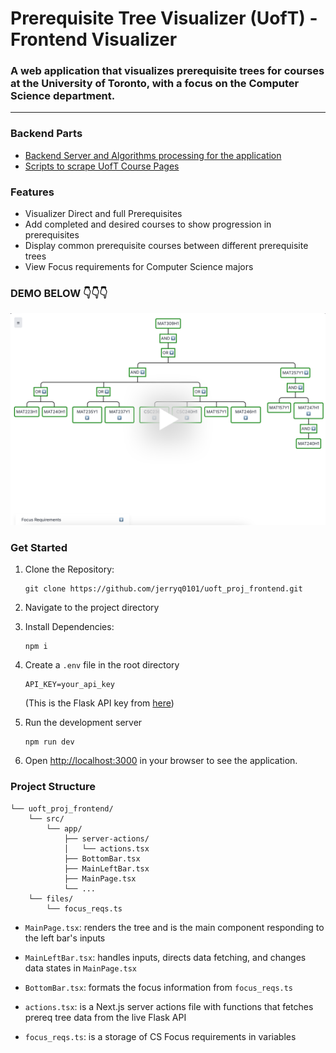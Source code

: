 # Prerequisite Tree Visualizer (UofT) - Frontend Visualizer

### A web application that visualizes prerequisite trees for courses at the University of Toronto, with a focus on the Computer Science department. 

---

### Backend Parts

- [Backend Server and Algorithms processing for the application](https://github.com/jerryq0101/uoft_proj_api)
- [Scripts to scrape UofT Course Pages](https://github.com/jerryq0101/uoft_proj_data_collect)

### Features

- Visualizer Direct and full Prerequisites
- Add completed and desired courses to show progression in prerequisites
- Display common prerequisite courses between different prerequisite trees
- View Focus requirements for Computer Science majors

### DEMO BELOW 👇👇👇
<a href="https://www.loom.com/share/eb36ca35833e4d8d8d2c9bfcde9f4ceb" target="_blank">
  <img src="./public/demo_thumb.png" alt="VIDEO DEMO">
</a>

### Get Started

1. Clone the Repository:
    ```
    git clone https://github.com/jerryq0101/uoft_proj_frontend.git
    ```

2. Navigate to the project directory

3. Install Dependencies:
    ```
    npm i
    ```

4. Create a `.env` file in the root directory
    ```
    API_KEY=your_api_key
    ```
    (This is the Flask API key from [here](https://github.com/jerryq0101/uoft_proj_api))

5. Run the development server
    ```
    npm run dev
    ```

6. Open [http://localhost:3000](http://localhost:3000) in your browser to see the application.


### Project Structure

```
└── uoft_proj_frontend/
    └── src/
        └── app/
            ├── server-actions/
            │   └── actions.tsx
            ├── BottomBar.tsx
            ├── MainLeftBar.tsx
            ├── MainPage.tsx
            └── ...
    └── files/
        └── focus_reqs.ts
```

- `MainPage.tsx`: renders the tree and is the main component responding to the left bar's inputs

- `MainLeftBar.tsx`: handles inputs, directs data fetching, and changes data states in `MainPage.tsx`
- `BottomBar.tsx`: formats the focus information from `focus_reqs.ts`
- `actions.tsx`: is a Next.js server actions file  with functions that fetches prereq tree data from the live Flask API
- `focus_reqs.ts`: is a storage of CS Focus requirements in variables
